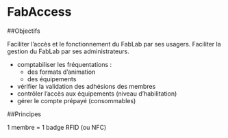 # FabAccess

##Objectifs

Faciliter l’accès et le fonctionnement du FabLab par ses usagers.
Faciliter la gestion du FabLab par ses administrateurs.

- comptabiliser les fréquentations :
    - des formats d’animation
	- des équipements
- vérifier la validation des adhésions des membres
- contrôler l’accès aux équipements (niveau d’habilitation)
- gérer le compte prépayé (consommables)

##Principes

1 membre    =     1 badge RFID (ou NFC)

